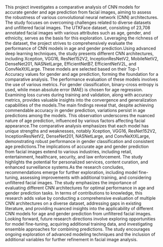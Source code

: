 This project investigates a comparative analysis of CNN models for accurate gender and age prediction from facial images, aiming to assess the robustness of various convolutional neural network (CNN) architectures. The study focuses on overcoming challenges related to diverse datasets and unfiltered facial images. The UTKFace dataset, consisting of 23,708 annotated facial images with various attributes such as age, gender, and ethnicity, serves as the basis for this exploration. Leveraging the richness of the dataset, the project strives to comprehensively evaluate the performance of CNN models in age and gender prediction.Using advanced deep learning techniques, the study presents different CNN architectures, including Xception, VGG16, ResNet152V2, InceptionResNetV2, MobileNetV2, DenseNet201, NASNetLarge, EfficientNetB7, EfficientNetV2L, and ConvNeXtXLarge. These models are selected based on their Top-1 Accuracy values for gender and age prediction, forming the foundation for a comparative analysis. The performance evaluation of these models involves the use of various metrics. For gender classification, binary-cross entropy is used, while mean absolute error (MAE) is chosen for age regression. Examining loss curves during training and validation, along with accuracy metrics, provides valuable insights into the convergence and generalization capabilities of the models.The main findings reveal that, despite achieving commendable accuracy in gender prediction, variations persist in age predictions among the models. This observation underscores the nuanced nature of age prediction, influenced by various factors affecting facial appearance.The comparative analysis emphasizes that each model has unique strengths and weaknesses, notably Xception, VGG16, ResNet152V2, InceptionResNetV2, DenseNet201, NASNetLarge, and ConvNeXtXLarge, demonstrating robust performance in gender classification and consistent age predictions.The implications of accurate age and gender prediction from facial images extend to various industries, including retail, entertainment, healthcare, security, and law enforcement. The study highlights the potential for personalized services, content curation, and enhanced surveillance systems.As the research concludes, recommendations emerge for further exploration, including model fine-tuning, assessing improvements with additional training, and considering unfiltered facial images. The study emphasizes the importance of evaluating different CNN architectures for optimal performance in age and gender prediction tasks. In terms of contributions to knowledge, this research adds value by conducting a comprehensive evaluation of multiple CNN architectures on a diverse dataset, addressing gaps in existing literature, and providing nuanced insights into the applicability of different CNN models for age and gender prediction from unfiltered facial images. Looking forward, future research directions involve exploring opportunities for model fine-tuning, acquiring additional training data, and investigating ensemble approaches for combining predictions. The study encourages ongoing exploration of advanced modeling techniques and the inclusion of additional variables for further refinement in facial image analysis.
